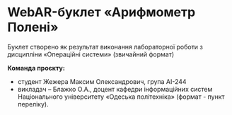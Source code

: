 # WebAR-буклет «Арифмометр Полені»
Буклет створено як результат виконання лабораторної роботи з дисципліни
«Операційні системи» (звичайний формат)

**Команда проєкту:** 
- студент Жежера Максим Олександрович, група АІ-244
- викладач – Блажко О.А., доцент кафедри інформаційних систем Національного
університету «Одеська політехніка» (формат - пункт переліку).
